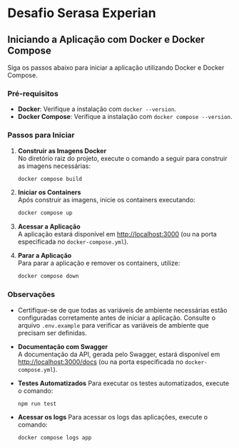 # Desafio Serasa Experian

## Iniciando a Aplicação com Docker e Docker Compose

Siga os passos abaixo para iniciar a aplicação utilizando Docker e Docker Compose.

### Pré-requisitos

- **Docker**: Verifique a instalação com `docker --version`.
- **Docker Compose**: Verifique a instalação com `docker compose --version`.

### Passos para Iniciar

1. **Construir as Imagens Docker**  
   No diretório raiz do projeto, execute o comando a seguir para construir as imagens necessárias:

   ```bash
   docker compose build
   ```

2. **Iniciar os Containers**  
   Após construir as imagens, inicie os containers executando:

   ```bash
   docker compose up
   ```

3. **Acessar a Aplicação**  
   A aplicação estará disponível em [http://localhost:3000](http://localhost:3000) (ou na porta especificada no `docker-compose.yml`).

4. **Parar a Aplicação**  
   Para parar a aplicação e remover os containers, utilize:
   ```bash
   docker compose down
   ```

### Observações

- Certifique-se de que todas as variáveis de ambiente necessárias estão configuradas corretamente antes de iniciar a aplicação. Consulte o arquivo `.env.example` para verificar as variáveis de ambiente que precisam ser definidas.

- **Documentação com Swagger**  
  A documentação da API, gerada pelo Swagger, estará disponível em [http://localhost:3000/docs](http://localhost:3000/docs) (ou na porta especificada no `docker-compose.yml`).

- **Testes Automatizados**
  Para executar os testes automatizados, execute o comando:

  ```bash
  npm run test
  ```

- **Acessar os logs**
  Para acessar os logs das aplicações, execute o comando:
  ```bash
  docker compose logs app
  ```
